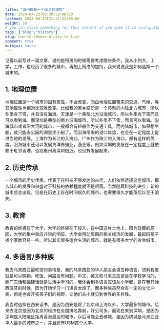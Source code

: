 ```yaml
---
title: "如何选择一个适合的城市"
date: 2024-04-22T09:38:52+08:00
lastmod: 2024-04-22T21:41:52+08:00
weight: 50
# you can close something for this content if you open it in config.toml.
tags: ["blog","history"]
slug: how-to-choose-a-city-to-live
comment: true
mathjax: false
---
```



记得以前写过一篇文章，说的是租房的时候需要考虑哪些条件，我从小到大，上学，工作，也经历了很多的城市，再加上网络的加持，我来说说我是如何选择一个城市的。

## 1. 地理位置

地理位置是一个城市的固有属性，不会改变，而由地理位置带来的交通、气候，等其他属性也相对比较难改变。比如我的家乡临汾是一个典型的内陆北方城市，所以冬季会下雪，并且没有海滩。天津是一个典型北方沿海城市，所以冬季会下雪而且可以看到海。而深圳是典型的南方沿海城市，所以冬季不下雪，而且可以看海。沿海城市或者沿大河的城市，一般都会有轮船作为交通工具，而内陆城市，如果想坐船，就只能去公园的湖里坐小船了。而沿海带来的港口优势，也会在一定程度上促进当地的发展。上海作为长江的入海口，广州作为珠江的入海口，都有这样的优势。沿海城市还可以发展海洋养殖业，渔业等。例如深圳的发展在一定程度上就依赖于毗邻香港，否则惠州离深圳很近，也没有发展起来。

## 2. 历史传承

一个城市的历史传承，代表了在科技不够发达的古代，人们依然选择这座城市，那么城市的发展和兴盛对于科技的依赖程度就不是很高。当然随着科技的进步，新的城市总会出现，但是在历史上存在时间很久的城市，也需要很久才能落后以至于消失。

## 3. 教育

教育的终极在于大学，大学的终极在于投入，在中国这片土地上，因为政策的原因，大学的集中效应非常的明显。大学会带动周围的相关经济的发展，最起码孩子找个家教容易一些。所以其实很多适合生活的城市，就是有很多大学的省会城市。

## 4. 多语言/多种族

我去马来西亚最吃惊的事情是，我的马来西亚的华人朋友会讲五种语言，流利程度就是可以购物，吃饭、问路没有问题。中文，英文和马来文应该是在学校学习的，而广东话和福建话就是生活中学习的。我体会到多语言应该从小学起，是在我开始西班牙的时候，因为开始学习一门语言太难了。而多种族虽然会有一定的文化冲突，但是也会开拓孩子们的视野，让他们从小就见到世界的多样性。


我当时选择在西安读书，是因为西安是除了北京和上海以外，大学最多的城市。后来去北京是因为北京的经济在全国排名靠前，好公司多。而现在来到深圳，是因为深圳是大陆地区距离香港最近的城市。以后可能会去槟城，是因为槟城是马来西亚华人最多的城市之一，并且还有USM这个大学。